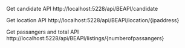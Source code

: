 Get candidate API
http://localhost:5228/api/BEAPI/candidate

Get location API
http://localhost:5228/api/BEAPI/location/{ipaddress}

Get passangers and total API
http://localhost:5228/api/BEAPI/listings/{numberofpassangers}
